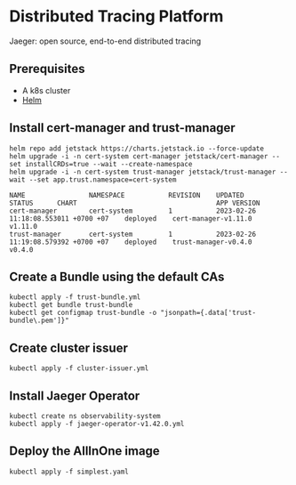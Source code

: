 # Distributed Tracing Platform
Jaeger: open source, end-to-end distributed tracing

## Prerequisites
* A k8s cluster
* [Helm](https://helm.sh/)

## Install cert-manager and trust-manager
```shell
helm repo add jetstack https://charts.jetstack.io --force-update
helm upgrade -i -n cert-system cert-manager jetstack/cert-manager --set installCRDs=true --wait --create-namespace
helm upgrade -i -n cert-system trust-manager jetstack/trust-manager --wait --set app.trust.namespace=cert-system
```

```shell
NAME              	NAMESPACE         	REVISION	UPDATED                             	STATUS  	CHART                                	APP VERSION
cert-manager      	cert-system       	1       	2023-02-26 11:18:08.553011 +0700 +07	deployed	cert-manager-v1.11.0                 	v1.11.0
trust-manager     	cert-system       	1       	2023-02-26 11:19:08.579392 +0700 +07	deployed	trust-manager-v0.4.0                 	v0.4.0
```

## Create a Bundle using the default CAs
```shell
kubectl apply -f trust-bundle.yml
kubectl get bundle trust-bundle
kubectl get configmap trust-bundle -o "jsonpath={.data['trust-bundle\.pem']}"
```

## Create cluster issuer
```shell
kubectl apply -f cluster-issuer.yml
```

## Install Jaeger Operator
```shell
kubectl create ns observability-system
kubectl apply -f jaeger-operator-v1.42.0.yml
```

## Deploy the AllInOne image
```shell
kubectl apply -f simplest.yaml
```
